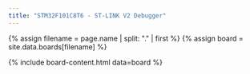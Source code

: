 ```yaml
---
title: "STM32F101C8T6 - ST-LINK V2 Debugger"
---
```

{% assign filename = page.name | split: "." | first %}
{% assign board = site.data.boards[filename] %}

{% include board-content.html data=board %}
